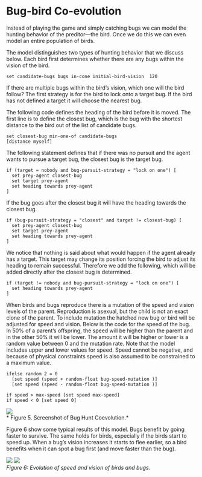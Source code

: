 # Bug-bird Co-evolution
Instead of playing the game and simply catching bugs we can model the hunting behavior of the preditor—the bird. Once we do this we can even model an entire population of birds.

The model distinguishes two types of hunting behavior that we discuss below. Each bird first determines whether there are any bugs within the vision of the bird.
```
set candidate-bugs bugs in-cone initial-bird-vision  120
```
If there are multiple bugs within the bird’s vision, which one will the bird follow? The first strategy is for the bird to lock onto a target bug. If the bird has not defined a target it will choose the nearest bug.

The following code defines the heading of the bird before it is moved. The first line is to define the closest bug, which is the bug with the shortest distance to the bird out of the list of candidate bugs.
```
set closest-bug min-one-of candidate-bugs
[distance myself]
```
The following statement defines that if there was no pursuit and the agent wants to pursue a target bug, the closest bug is the target bug.
```
if (target = nobody and bug-pursuit-strategy = "lock on one") [
  set prey-agent closest-bug
  set target prey-agent
  set heading towards prey-agent
]
```
If the bug goes after the closest bug it will have the heading towards the closest bug.
```
if (bug-pursuit-strategy = "closest" and target != closest-bug) [
  set prey-agent closest-bug
  set target prey-agent
  set heading towards prey-agent
]
```
We notice that nothing is said about what would happen if the agent already has a target. This target may change its position forcing the bird to adjust its heading to remain successful. Therefore we add the following, which will be added directly after the closest bug is determined.
```
if (target != nobody and bug-pursuit-strategy = "lock on one") [
  set heading towards prey-agent
]
```
When birds and bugs reproduce there is a mutation of the speed and vision levels of the parent. Reproduction is asexual, but the child is not an exact clone of the parent. To include mutation the hatched new bug or bird will be adjusted for speed and vision. Below is the code for the speed of the bug. In 50% of a parent’s offspring, the speed will be higher than the parent and in the other 50% it will be lower. The amount it will be higher or lower is a random value between 0 and the mutation rate. Note that the model includes upper and lower values for speed. Speed cannot be negative, and because of physical constraints speed is also assumed to be constrained to a maximum value.
```
ifelse random 2 = 0
  [set speed (speed + random-float bug-speed-mutation )]
  [set speed (speed - random-float bug-speed-mutation )]

if speed > max-speed [set speed max-speed]
if speed < 0 [set speed 0]
```

![](https://raw.githubusercontent.com/comses/intro-to-abm/master/assets/images/Ch_8_Fig_5.png)<br>*
Figure 5. Screenshot of Bug Hunt Coevolution.*

Figure 6 show some typical results of this model. Bugs benefit by going faster to survive. The same holds for birds, especially if the birds start to speed up. When a bug’s vision increases it starts to flee earlier, so a bird benefits when it can spot a bug first (and move faster than the bug).

![](https://raw.githubusercontent.com/comses/intro-to-abm/master/assets/images/Ch_8_Fig_6A.png)
![](https://raw.githubusercontent.com/comses/intro-to-abm/master/assets/images/Ch_8_Fig_6B.png)<br>*Figure 6: Evolution of speed and vision of birds and bugs.*


